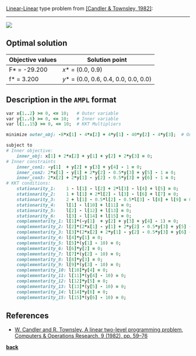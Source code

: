 [Linear-Linear](/test-problems/LP-LP-problems) type problem from [\[Candler & Townsley, 1982\]][Candler & Townsley, 1982]:

---

![](https://github.com/basblsolver/test-problems/wiki/images/ct_1982_01_eq.jpg)

## Optimal solution

Objective values   | Solution point                         |
------------------ | -------------------------------------- |
F* = -29.200       | _x_* = (0.0, 0.9)                      |
f* = 3.200         | _y_* = (0.0, 0.6, 0.4, 0.0, 0.0, 0.0)  |

## Description in the `AMPL` format

```ruby
var x{1..2} >= 0, <= 10;   # Outer variable
var y{1..6} >= 0, <= 10;   # Inner variable
var l{1..15} >= 0, <= 10;  # KKT Multipliers

minimize outer_obj: -8*x[1] - 4*x[2] + 4*y[1] - 40*y[2] - 4*y[3];  # Outer objective

subject to
# Inner objective:
    inner_obj: x[1] + 2*x[2] + y[1] + y[2] + 2*y[3] = 0;
# Inner constraints
    inner_con1: -y[1]  + y[2] + y[3] + y[4] - 1 = 0;
    inner_con2: 2*x[1] - y[1] + 2*y[2] - 0.5*y[3] + y[5] - 1 = 0;
    inner_con3: 2*x[2] + 2*y[1] - y[2] - 0.5*y[3] + y[6] - 1 = 0;
# KKT conditions:
    stationarity_1:    1 - l[1] - l[2] + 2*l[3] - l[4] + l[5] = 0;
    stationarity_2:    1 + l[1] + 2*l[2] - l[3] - l[6] + l[7] = 0;
    stationarity_3:    2 + l[1] - 0.5*l[2] - 0.5*l[3] - l[8] + l[9] = 0;
    stationarity_4:    l[1] - l[10] + l[11] = 0;
    stationarity_5:    l[2] - l[12] + l[13] = 0;
    stationarity_6:    l[3] - l[14] + l[15] = 0;
    complementarity_1: l[1]*(-y[1]  + y[2] + y[3] + y[4] - 1) = 0;
    complementarity_2: l[2]*(2*x[1] - y[1] + 2*y[2] - 0.5*y[3] + y[5] - 1) = 0;
    complementarity_3: l[3]*(2*x[2] + 2*y[1] - y[2] - 0.5*y[3] + y[6] - 1) = 0;
    complementarity_4: l[4]*y[1] = 0;
    complementarity_5: l[5]*(y[1] - 10) = 0;
    complementarity_6: l[6]*y[2] = 0;
    complementarity_7: l[7]*(y[2] - 10) = 0;
    complementarity_8: l[8]*y[3] = 0;
    complementarity_9: l[9]*(y[3] - 10) = 0;
    complementarity_10: l[10]*y[4] = 0;
    complementarity_11: l[11]*(y[4] - 10) = 0;
    complementarity_12: l[12]*y[5] = 0;
    complementarity_13: l[13]*(y[5] - 10) = 0;
    complementarity_14: l[14]*y[6] = 0;
    complementarity_15: l[15]*(y[6] - 10) = 0;
```

##  References

 - [W. Candler and R. Townsley, A linear two-level programming problem, Computers & Operations Research, 9 (1982), pp. 59–76](https://doi.org/10.1016/0305-0548(82)90006-5)

 [__back__](/test-problems/LP-LP-problems)

[Candler & Townsley, 1982]: https://doi.org/10.1016/0305-0548(82)90006-5
